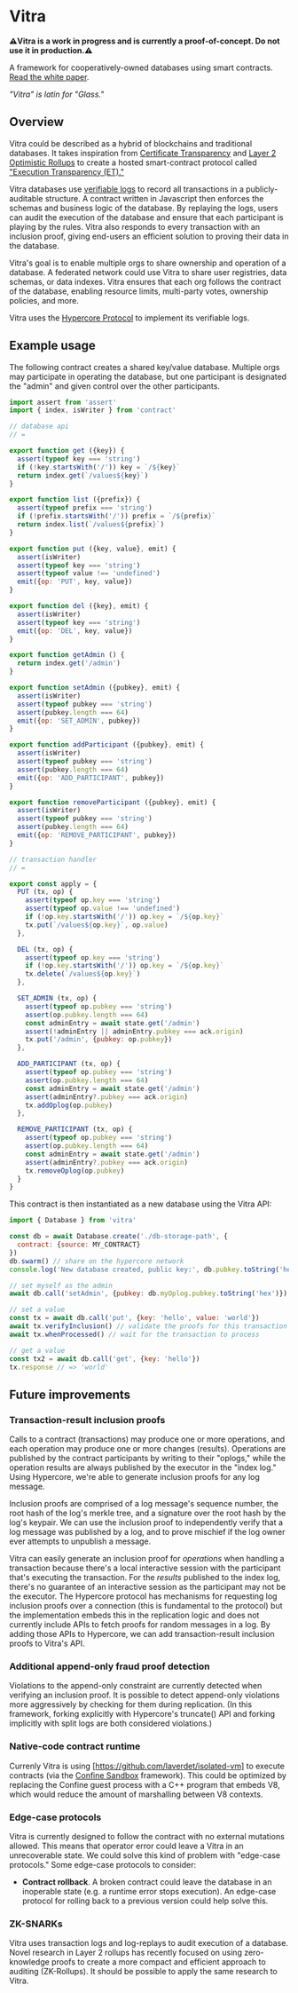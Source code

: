 # Vitra

**⚠️Vitra is a work in progress and is currently a proof-of-concept. Do not use it in production.⚠️**

A framework for cooperatively-owned databases using smart contracts. [Read the white paper](https://github.com/pfrazee/vitra/blob/master/docs/whitepaper.md).

*"Vitra" is latin for "Glass."*

## Overview

Vitra could be described as a hybrid of blockchains and traditional databases. It takes inspiration from [Certificate Transparency](https://certificate.transparency.dev/) and [Layer 2 Optimistic Rollups](https://ethereum.org/en/developers/docs/scaling/layer-2-rollups/) to create a hosted smart-contract protocol called ["Execution Transparency (ET)."](https://github.com/pfrazee/vitra/blob/master/docs/whitepaper.md)

Vitra databases use [verifiable logs](https://transparency.dev/verifiable-data-structures) to record all transactions in a publicly-auditable structure. A contract written in Javascript then enforces the schemas and business logic of the database. By replaying the logs, users can audit the execution of the database and ensure that each participant is playing by the rules. Vitra also responds to every transaction with an inclusion proof, giving end-users an efficient solution to proving their data in the database.

Vitra's goal is to enable multiple orgs to share ownership and operation of a database. A federated network could use Vitra to share user registries, data schemas, or data indexes. Vitra ensures that each org follows the contract of the database, enabling resource limits, multi-party votes, ownership policies, and more.

Vitra uses the [Hypercore Protocol](https://hypercore-protocol.org) to implement its verifiable logs.

## Example usage

The following contract creates a shared key/value database. Multiple orgs may participate in operating the database, but one participant is designated the "admin" and given control over the other participants.

```js
import assert from 'assert'
import { index, isWriter } from 'contract'

// database api
// =

export function get ({key}) {
  assert(typeof key === 'string')
  if (!key.startsWith('/')) key = `/${key}`
  return index.get(`/values${key}`)
}

export function list ({prefix}) {
  assert(typeof prefix === 'string')
  if (!prefix.startsWith('/')) prefix = `/${prefix}`
  return index.list(`/values${prefix}`)
}

export function put ({key, value}, emit) {
  assert(isWriter)
  assert(typeof key === 'string')
  assert(typeof value !== 'undefined')
  emit({op: 'PUT', key, value})
}

export function del ({key}, emit) {
  assert(isWriter)
  assert(typeof key === 'string')
  emit({op: 'DEL', key, value})
}

export function getAdmin () {
  return index.get('/admin')
}

export function setAdmin ({pubkey}, emit) {
  assert(isWriter)
  assert(typeof pubkey === 'string')
  assert(pubkey.length === 64)
  emit({op: 'SET_ADMIN', pubkey})
}

export function addParticipant ({pubkey}, emit) {
  assert(isWriter)
  assert(typeof pubkey === 'string')
  assert(pubkey.length === 64)
  emit({op: 'ADD_PARTICIPANT', pubkey})
}

export function removeParticipant ({pubkey}, emit) {
  assert(isWriter)
  assert(typeof pubkey === 'string')
  assert(pubkey.length === 64)
  emit({op: 'REMOVE_PARTICIPANT', pubkey})
}

// transaction handler
// =

export const apply = {
  PUT (tx, op) {
    assert(typeof op.key === 'string')
    assert(typeof op.value !== 'undefined')
    if (!op.key.startsWith('/')) op.key = `/${op.key}`
    tx.put(`/values${op.key}`, op.value)
  },

  DEL (tx, op) {
    assert(typeof op.key === 'string')
    if (!op.key.startsWith('/')) op.key = `/${op.key}`
    tx.delete(`/values${op.key}`)
  },

  SET_ADMIN (tx, op) {
    assert(typeof op.pubkey === 'string')
    assert(op.pubkey.length === 64)
    const adminEntry = await state.get('/admin')
    assert(!adminEntry || adminEntry.pubkey === ack.origin)
    tx.put('/admin', {pubkey: op.pubkey})
  },

  ADD_PARTICIPANT (tx, op) {
    assert(typeof op.pubkey === 'string')
    assert(op.pubkey.length === 64)
    const adminEntry = await state.get('/admin')
    assert(adminEntry?.pubkey === ack.origin)
    tx.addOplog(op.pubkey)
  },

  REMOVE_PARTICIPANT (tx, op) {
    assert(typeof op.pubkey === 'string')
    assert(op.pubkey.length === 64)
    const adminEntry = await state.get('/admin')
    assert(adminEntry?.pubkey === ack.origin)
    tx.removeOplog(op.pubkey)
  }
}
```

This contract is then instantiated as a new database using the Vitra API:

```js
import { Database } from 'vitra'

const db = await Database.create('./db-storage-path', {
  contract: {source: MY_CONTRACT}
})
db.swarm() // share on the hypercore network
console.log('New database created, public key:', db.pubkey.toString('hex'))

// set myself as the admin
await db.call('setAdmin', {pubkey: db.myOplog.pubkey.toString('hex')})

// set a value
const tx = await db.call('put', {key: 'hello', value: 'world'})
await tx.verifyInclusion() // validate the proofs for this transaction
await tx.whenProcessed() // wait for the transaction to process

// get a value
const tx2 = await db.call('get', {key: 'hello'})
tx.response // => 'world'
```

## Future improvements

### Transaction-result inclusion proofs

Calls to a contract (transactions) may produce one or more operations, and each operation may produce one or more changes (results). Operations are published by the contract participants by writing to their "oplogs," while the operation results are always published by the executor in the "index log." Using Hypercore, we're able to generate inclusion proofs for any log message. 

Inclusion proofs are comprised of a log message's sequence number, the root hash of the log's merkle tree, and a signature over the root hash by the log's keypair. We can use the inclusion proof to independently verify that a log message was published by a log, and to prove mischief if the log owner ever attempts to unpublish a message.

Vitra can easily generate an inclusion proof for *operations* when handling a transaction because there's a local interactive session with the participant that's executing the transaction. For the *results* published to the index log, there's no guarantee of an interactive session as the participant may not be the executor. The Hypercore protocol has mechanisms for requesting log inclusion proofs over a connection (this is fundamental to the protocol) but the implementation embeds this in the replication logic and does not currently include APIs to fetch proofs for random messages in a log. By adding those APIs to Hypercore, we can add transaction-result inclusion proofs to Vitra's API.

### Additional append-only fraud proof detection

Violations to the append-only constraint are currently detected when verifying an inclusion proof. It is possible to detect append-only violations more aggressively by checking for them during replication. (In this framework, forking explicitly with Hypercore's truncate() API and forking implicitly with split logs are both considered violations.)

### Native-code contract runtime

Currenly Vitra is using [https://github.com/laverdet/isolated-vm] to execute contracts (via the [Confine Sandbox](https://github.com/confine-sandbox) framework). This could be optimized by replacing the Confine guest process with a C++ program that embeds V8, which would reduce the amount of marshalling between V8 contexts.

### Edge-case protocols

Vitra is currently designed to follow the contract with no external mutations allowed. This means that operator error could leave a Vitra in an unrecoverable state. We could solve this kind of problem with "edge-case protocols." Some edge-case protocols to consider:

- **Contract rollback**. A broken contract could leave the database in an inoperable state (e.g. a runtime error stops execution). An edge-case protocol for rolling back to a previous version could help solve this.

### ZK-SNARKs

Vitra uses transaction logs and log-replays to audit execution of a database. Novel research in Layer 2 rollups has recently focused on using zero-knowledge proofs to create a more compact and efficient approach to auditing (ZK-Rollups). It should be possible to apply the same research to Vitra.